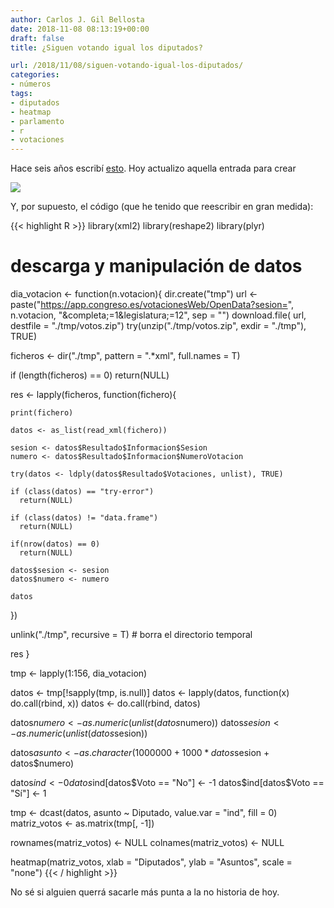 ```yaml
---
author: Carlos J. Gil Bellosta
date: 2018-11-08 08:13:19+00:00
draft: false
title: ¿Siguen votando igual los diputados?

url: /2018/11/08/siguen-votando-igual-los-diputados/
categories:
- números
tags:
- diputados
- heatmap
- parlamento
- r
- votaciones
---
```


Hace seis años escribí [esto](https://www.datanalytics.com/2012/09/20/como-votan-los-diputados/). Hoy actualizo aquella entrada para crear

![](/wp-uploads/2018/11/votos_diputados.png#center)

Y, por supuesto, el código (que he tenido que reescribir en gran medida):

{{< highlight R >}}
library(xml2)
library(reshape2)
library(plyr)

# descarga y manipulación de datos

dia_votacion <- function(n.votacion){
  dir.create("tmp")
  url <- paste("https://app.congreso.es/votacionesWeb/OpenData?sesion=",
                n.votacion, "&completa;=1&legislatura;=12", sep = "")
  download.file( url, destfile = "./tmp/votos.zip")
  try(unzip("./tmp/votos.zip", exdir = "./tmp"), TRUE)

  ficheros <- dir("./tmp", pattern = ".*xml", full.names = T)

  if (length(ficheros) == 0)
    return(NULL)

  res <- lapply(ficheros, function(fichero){

    print(fichero)

    datos <- as_list(read_xml(fichero))

    sesion <- datos$Resultado$Informacion$Sesion
    numero <- datos$Resultado$Informacion$NumeroVotacion

    try(datos <- ldply(datos$Resultado$Votaciones, unlist), TRUE)

    if (class(datos) == "try-error")
      return(NULL)

    if (class(datos) != "data.frame")
      return(NULL)

    if(nrow(datos) == 0)
      return(NULL)

    datos$sesion <- sesion
    datos$numero <- numero

    datos
  })

  unlink("./tmp", recursive = T)      # borra el directorio temporal

  res
}

tmp <- lapply(1:156, dia_votacion)

datos <- tmp[!sapply(tmp, is.null)]
datos <- lapply(datos, function(x) do.call(rbind, x))
datos <- do.call(rbind, datos)

datos$numero <- as.numeric(unlist(datos$numero))
datos$sesion <- as.numeric(unlist(datos$sesion))

datos$asunto <- as.character(1000000 + 1000 * datos$sesion + datos$numero)

datos$ind <- 0
datos$ind[datos$Voto == "No"] <- -1
datos$ind[datos$Voto == "Sí"] <- 1

tmp <- dcast(datos, asunto ~ Diputado, value.var = "ind", fill = 0)
matriz_votos <- as.matrix(tmp[, -1])

rownames(matriz_votos) <- NULL
colnames(matriz_votos) <- NULL

heatmap(matriz_votos, xlab = "Diputados", ylab = "Asuntos", scale = "none")
{{< / highlight >}}

No sé si alguien querrá sacarle más punta a la no historia de hoy.
